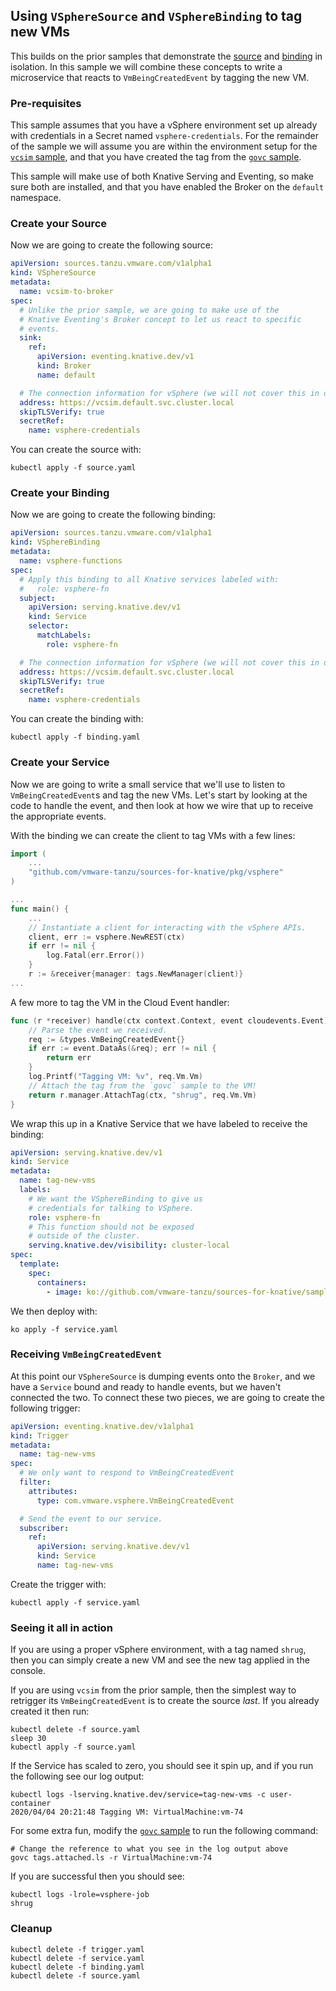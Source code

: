 ## Using `VSphereSource` and `VSphereBinding` to tag new VMs

This builds on the prior samples that demonstrate the
[source](../vcsim/README.md) and [binding](../govc/README.md) in isolation. In
this sample we will combine these concepts to write a microservice that reacts
to `VmBeingCreatedEvent` by tagging the new VM.

### Pre-requisites

This sample assumes that you have a vSphere environment set up already with
credentials in a Secret named `vsphere-credentials`. For the remainder of the
sample we will assume you are within the environment setup for the
[`vcsim` sample](../vcsim/README.md), and that you have created the tag from the
[`govc` sample](../govc/README.md).

This sample will make use of both Knative Serving and Eventing, so make sure
both are installed, and that you have enabled the Broker on the `default`
namespace.

### Create your Source

Now we are going to create the following source:

```yaml
apiVersion: sources.tanzu.vmware.com/v1alpha1
kind: VSphereSource
metadata:
  name: vcsim-to-broker
spec:
  # Unlike the prior sample, we are going to make use of the
  # Knative Eventing's Broker concept to let us react to specific
  # events.
  sink:
    ref:
      apiVersion: eventing.knative.dev/v1
      kind: Broker
      name: default

  # The connection information for vSphere (we will not cover this in detail)
  address: https://vcsim.default.svc.cluster.local
  skipTLSVerify: true
  secretRef:
    name: vsphere-credentials
```

You can create the source with:

```shell
kubectl apply -f source.yaml
```

### Create your Binding

Now we are going to create the following binding:

```yaml
apiVersion: sources.tanzu.vmware.com/v1alpha1
kind: VSphereBinding
metadata:
  name: vsphere-functions
spec:
  # Apply this binding to all Knative services labeled with:
  #   role: vsphere-fn
  subject:
    apiVersion: serving.knative.dev/v1
    kind: Service
    selector:
      matchLabels:
        role: vsphere-fn

  # The connection information for vSphere (we will not cover this in detail)
  address: https://vcsim.default.svc.cluster.local
  skipTLSVerify: true
  secretRef:
    name: vsphere-credentials
```

You can create the binding with:

```shell
kubectl apply -f binding.yaml
```

### Create your Service

Now we are going to write a small service that we'll use to listen to
`VmBeingCreatedEvent`s and tag the new VMs. Let's start by looking at the code to
handle the event, and then look at how we wire that up to receive the
appropriate events.

With the binding we can create the client to tag VMs with a few lines:

```go
import (
	...
	"github.com/vmware-tanzu/sources-for-knative/pkg/vsphere"
)

...
func main() {
	...
	// Instantiate a client for interacting with the vSphere APIs.
	client, err := vsphere.NewREST(ctx)
	if err != nil {
		log.Fatal(err.Error())
	}
	r := &receiver{manager: tags.NewManager(client)}
...
```

A few more to tag the VM in the Cloud Event handler:

```go
func (r *receiver) handle(ctx context.Context, event cloudevents.Event) error {
	// Parse the event we received.
	req := &types.VmBeingCreatedEvent{}
	if err := event.DataAs(&req); err != nil {
		return err
	}
	log.Printf("Tagging VM: %v", req.Vm.Vm)
	// Attach the tag from the `govc` sample to the VM!
	return r.manager.AttachTag(ctx, "shrug", req.Vm.Vm)
}
```

We wrap this up in a Knative Service that we have labeled to receive the
binding:

```yaml
apiVersion: serving.knative.dev/v1
kind: Service
metadata:
  name: tag-new-vms
  labels:
    # We want the VSphereBinding to give us
    # credentials for talking to VSphere.
    role: vsphere-fn
    # This function should not be exposed
    # outside of the cluster.
    serving.knative.dev/visibility: cluster-local
spec:
  template:
    spec:
      containers:
        - image: ko://github.com/vmware-tanzu/sources-for-knative/samples/tag-new-vms
```

We then deploy with:

```shell
ko apply -f service.yaml
```

### Receiving `VmBeingCreatedEvent`

At this point our `VSphereSource` is dumping events onto the `Broker`, and we
have a `Service` bound and ready to handle events, but we haven't connected the
two. To connect these two pieces, we are going to create the following trigger:

```yaml
apiVersion: eventing.knative.dev/v1alpha1
kind: Trigger
metadata:
  name: tag-new-vms
spec:
  # We only want to respond to VmBeingCreatedEvent
  filter:
    attributes:
      type: com.vmware.vsphere.VmBeingCreatedEvent

  # Send the event to our service.
  subscriber:
    ref:
      apiVersion: serving.knative.dev/v1
      kind: Service
      name: tag-new-vms
```

Create the trigger with:

```shell
kubectl apply -f service.yaml
```

### Seeing it all in action

If you are using a proper vSphere environment, with a tag named `shrug`, then
you can simply create a new VM and see the new tag applied in the console.

If you are using `vcsim` from the prior sample, then the simplest way to
retrigger its `VmBeingCreatedEvent` is to create the source _last_. If you already
created it then run:

```shell
kubectl delete -f source.yaml
sleep 30
kubectl apply -f source.yaml
```

If the Service has scaled to zero, you should see it spin up, and if you run the
following see our log output:

```shell
kubectl logs -lserving.knative.dev/service=tag-new-vms -c user-container
2020/04/04 20:21:48 Tagging VM: VirtualMachine:vm-74
```

For some extra fun, modify the [`govc` sample](../govc/README.md) to run the
following command:

```shell
# Change the reference to what you see in the log output above
govc tags.attached.ls -r VirtualMachine:vm-74
```

If you are successful then you should see:

```shell
kubectl logs -lrole=vsphere-job
shrug
```

### Cleanup

```shell
kubectl delete -f trigger.yaml
kubectl delete -f service.yaml
kubectl delete -f binding.yaml
kubectl delete -f source.yaml
```
